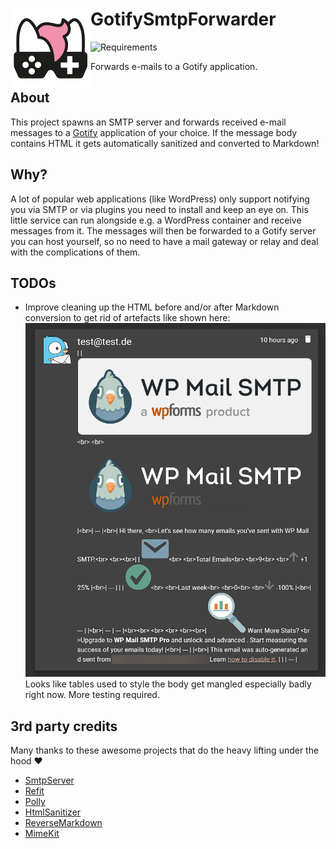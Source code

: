 # <img src="assets/NSS-128x128.png" align="left" />GotifySmtpForwarder

![Requirements](https://img.shields.io/badge/Requires-.NET%208-blue.svg)

Forwards e-mails to a Gotify application.

## About

This project spawns an SMTP server and forwards received e-mail messages to a [Gotify](https://gotify.net/) application
of your choice. If the message body contains HTML it gets automatically sanitized and converted to Markdown! 

## Why?

A lot of popular web applications (like WordPress) only support notifying you via SMTP or via plugins you need to
install and keep an eye on. This little service can run alongside e.g. a WordPress container and receive messages from
it. The messages will then be forwarded to a Gotify server you can host yourself, so no need to have a mail gateway or
relay and deal with the complications of them.

## TODOs

- Improve cleaning up the HTML before and/or after Markdown conversion to get rid of artefacts like shown here:  
![hzt9znGPMM.png](assets/hzt9znGPMM.png)  
  Looks like tables used to style the body get mangled especially badly right now. More testing required.

## 3rd party credits

Many thanks to these awesome projects that do the heavy lifting under the hood ♥

- [SmtpServer](https://github.com/cosullivan/SmtpServer)
- [Refit](https://github.com/reactiveui/refit)
- [Polly](https://www.thepollyproject.org/)
- [HtmlSanitizer](https://github.com/mganss/HtmlSanitizer)
- [ReverseMarkdown](https://github.com/mysticmind/reversemarkdown-net)
- [MimeKit](https://github.com/jstedfast/MimeKit)
